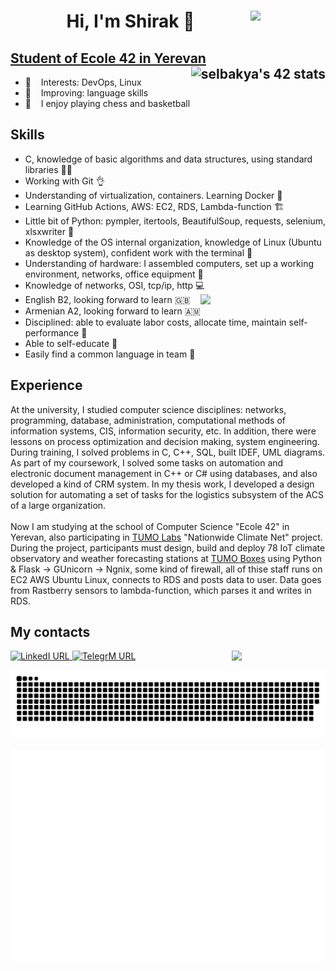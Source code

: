 <h1 align="center">Hi, I'm Shirak 👋 <a href="https://github.com/Elshirak/Elshirak/blob/main/CV%20Elbakyan%20Shirak.pdf"> 
 <img align="right" width="120" src="https://img.shields.io/twitter/url?color=ghj&label=My%20%20%20CV&style=for-the-badge&url=https%3A%2F%2Fgithub.com%2FElshirak%2FElshirak%2Fblob%2Fmain%2FCV%2520Elbakyan%2520Shirak.pdf"> </h1>

## Student of [Ecole 42 in Yerevan](https://42yerevan.am/) &nbsp;&nbsp; <a href="https://github.com/JaeSeoKim/badge42"><img src="https://badge42.vercel.app/api/v2/cldj70azv00300fl3u17rbnil/stats?cursusId=21&coalitionId=undefined" alt="selbakya's 42 stats" align="right" /></a>

 - 🌱 &nbsp;&nbsp; Interests: DevOps, Linux
 - 🔎 &nbsp;&nbsp; Improving: language skills
 - :sparkling_heart: &nbsp;&nbsp; I enjoy playing chess and basketball

## Skills
- С, knowledge of basic algorithms and data structures, using standard libraries :student:
- Working with Git :ok_hand:
- Understanding of virtualization, containers. Learning Docker :whale2:
- Learning GitHub Actions, AWS: EC2, RDS, Lambda-function :building_construction:
- Little bit of Python: pympler, itertools, BeautifulSoup, requests, selenium, xlsxwriter :ninja:
- Knowledge of the OS internal organization, knowledge of Linux (Ubuntu as desktop system), confident work with the terminal :penguin:
- Understanding of hardware: I assembled computers, set up a working environment, networks, office equipment :electric_plug:
- Knowledge of networks, OSI, tcp/ip, http :computer:  <a> <img align='right' src='https://user-images.githubusercontent.com/5713670/87202985-820dcb80-c2b6-11ea-9f56-7ec461c497c3.gif' width='200'> </a>
- English B2, looking forward to learn :gb:
- Armenian A2, looking forward to learn :armenia: 
- Disciplined: able to evaluate labor costs, allocate time, maintain self-performance :beginner:
- Able to self-educate :checkered_flag:
- Easily find a common language in team :busts_in_silhouette:


## Experience
   At the university, I studied computer science disciplines: networks, programming, database, administration, computational methods of information systems, CIS, information security, etc. In addition, there were lessons on process optimization and decision making, system engineering. During training, I solved problems in C, C++, SQL, built IDEF, UML diagrams. As part of my coursework, I solved some tasks on automation and electronic document management in C++ or C# using databases, and also developed a kind of CRM system. In my thesis work, I developed a design solution for automating a set of tasks for the logistics subsystem of the ACS of a large organization. 
<br>
<br> 
Now I am studying at the school of Computer Science "Ecole 42" in Yerevan, also participating in [TUMO Labs](https://tumolabs.am/en/) "Nationwide Climate Net" project. During the project, participants must design, build and deploy 78 IoT climate observatory and weather forecasting stations at [TUMO Boxes](https://tumo.org/tumo-box/) using Python & Flask -> GUnicorn -> Ngnix, some kind of firewall, all of thise staff runs on EC2 AWS Ubuntu Linux, connects to RDS and posts data to user. Data goes from Rastberry sensors to lambda-function, which parses it and writes in RDS.
 
 
## My contacts
<a href="https://www.linkedin.com/in/elshirak/"> <img alt="LinkedI URL" src="https://img.shields.io/twitter/url?color=blue&label=Me%20on%20LinkedIn&logo=LinkedIn&style=social&url=https%3A%2F%2Fwww.linkedin.com%2Fin%2Felshirak%2F" width="180"> </a>
<a href="https://t.me/elshirak"> <img alt="TelegrM URL" src="https://img.shields.io/twitter/url?label=Me%20on%20Telegram&logo=Telegram&style=social&url=https%3A%2F%2Ft.me%2Felshirak" width="180">
<img align="right" src="https://komarev.com/ghpvc/?username=Elshirak" width="150"></a>

![github contribution grid snake animation](https://raw.githubusercontent.com/elshirak/elshirak/output/github-contribution-grid-snake.svg)


<img align="right" src="/github-metrics.svg" alt="Metrics" width="650">
